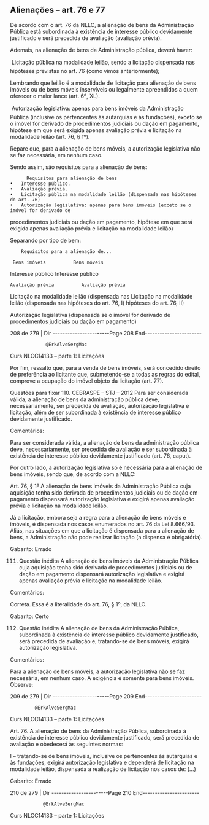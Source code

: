 ## Alienações – art. 76 e 77
De acordo com o art. 76 da NLLC, a alienação de bens da Administração Pública está subordinada à existência de
interesse público devidamente justificado e será precedida de avaliação (avaliação prévia).

Ademais, na alienação de bens da Administração pública, deverá haver:

    Licitação pública na modalidade leilão, sendo a licitação dispensada nas hipóteses previstas no art. 76
     (como vimos anteriormente);

Lembrando que leilão é a modalidade de licitação para alienação de bens imóveis ou de bens móveis inservíveis ou
legalmente apreendidos a quem oferecer o maior lance (art. 6º, XL).

    Autorização legislativa: apenas para bens imóveis da Administração Pública (inclusive os pertencentes às
     autarquias e às fundações), exceto se o imóvel for derivado de procedimentos judiciais ou dação em
     pagamento, hipótese em que será exigida apenas avaliação prévia e licitação na modalidade leilão (art. 76, §
     1º).

Repare que, para a alienação de bens móveis, a autorização legislativa não se faz necessária, em nenhum caso.

Sendo assim, são requisitos para a alienação de bens:


          Requisitos para alienação de bens
    •   Interesse público.
    •   Avaliação prévia.
    •   Licitação pública na modalidade leilão (dispensada nas hipóteses do art. 76)
    •   Autorização legislativa: apenas para bens imóveis (exceto se o imóvel for derivado de
   procedimentos judiciais ou dação em pagamento, hipótese em que será exigida apenas
   avaliação prévia e licitação na modalidade leilão)

Separando por tipo de bem:

        Requisitos para a alienação de...

     Bens imóveis          Bens móveis

   Interesse público          Interesse público

    Avaliação prévia          Avaliação prévia

   Licitação na modalidade leilão (dispensada nas     Licitação na modalidade leilão (dispensada nas
      hipóteses do art. 76, I)      hipóteses do art. 76, II)

 Autorização legislativa (dispensada se o imóvel for
 derivado de procedimentos judiciais ou dação em
     pagamento)



 208 de 279 | Dir
-----------------------Page 208 End-----------------------

                 @ErkAlveSergMac
 Curs           NLCC14133 – parte 1: Licitações


Por fim, ressalto que, para a venda de bens imóveis, será concedido direito de preferência ao licitante que,
submetendo-se a todas as regras do edital, comprove a ocupação do imóvel objeto da licitação (art. 77).

Questões para fixar
110.   CEBRASPE – STJ – 2012
Para ser considerada válida, a alienação de bens da administração pública deve, necessariamente, ser precedida
de avaliação, autorização legislativa e licitação, além de ser subordinada à existência de interesse público
devidamente justificado.

Comentários:

Para ser considerada válida, a alienação de bens da administração pública deve, necessariamente, ser precedida
de avaliação e ser subordinada à existência de interesse público devidamente justificado (art. 76, caput).

Por outro lado, a autorização legislativa só é necessária para a alienação de bens imóveis, sendo que, de acordo
com a NLLC:

Art. 76, § 1º A alienação de bens imóveis da Administração Pública cuja aquisição tenha sido derivada de
procedimentos judiciais ou de dação em pagamento dispensará autorização legislativa e exigirá apenas avaliação
prévia e licitação na modalidade leilão.

Já a licitação, embora seja a regra para a alienação de bens móveis e imóveis, é dispensada nos casos enumerados
no art. 76 da Lei 8.666/93. Aliás, nas situações em que a licitação é dispensada para a alienação de bens, a
Administração não pode realizar licitação (a dispensa é obrigatória).

Gabarito: Errado

111.   Questão inédita
A alienação de bens imóveis da Administração Pública cuja aquisição tenha sido derivada de procedimentos
judiciais ou de dação em pagamento dispensará autorização legislativa e exigirá apenas avaliação prévia e licitação
na modalidade leilão.

Comentários:

Correta. Essa é a literalidade do art. 76, § 1º, da NLLC.

Gabarito: Certo

112.   Questão inédita
A alienação de bens da Administração Pública, subordinada à existência de interesse público devidamente
justificado, será precedida de avaliação e, tratando-se de bens móveis, exigirá autorização legislativa.

Comentários:

Para a alienação de bens móveis, a autorização legislativa não se faz necessária, em nenhum caso. A exigência
é somente para bens imóveis. Observe:




 209 de 279 | Dir
-----------------------Page 209 End-----------------------

             @ErkAlveSergMac
 Curs       NLCC14133 – parte 1: Licitações


Art. 76. A alienação de bens da Administração Pública, subordinada à existência de interesse público devidamente
justificado, será precedida de avaliação e obedecerá às seguintes normas:

I – tratando-se de bens imóveis, inclusive os pertencentes às autarquias e às fundações, exigirá autorização
legislativa e dependerá de licitação na modalidade leilão, dispensada a realização de licitação nos casos de: (...)

Gabarito: Errado




 210 de 279 | Dir
-----------------------Page 210 End-----------------------

                @ErkAlveSergMac
 Curs          NLCC14133 – parte 1: Licitações